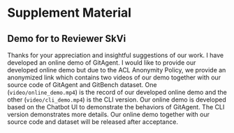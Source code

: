 # Supplement Material

## Demo for to Reviewer SkVi

 Thanks for your appreciation and insightful suggestions of our work. I have developed an online demo of GitAgent. I would like to provide our developed online demo but due to the ACL Anonymity Policy, we provide an anonymized link which contains two videos of our demo together with our source code of GitAgent and GitBench dataset. One (`video/online_demo.mp4`) is the record of our developed online demo and the other (`video/cli_demo.mp4`) is the CLI version. Our online demo is developed based on the Chatbot UI to demonstrate the behaviors of GitAgent. The CLI version demonstrates more details. Our online demo together with our source code and dataset will be released after acceptance.